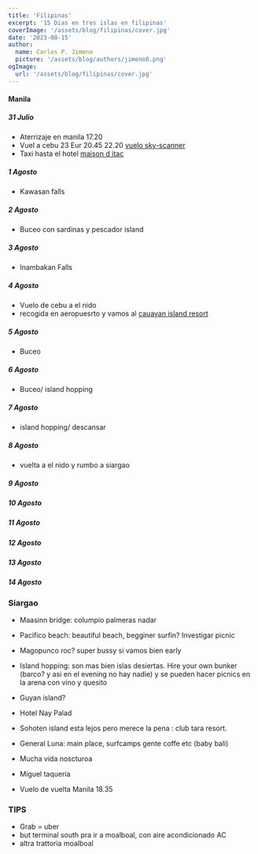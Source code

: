 ```yaml
---
title: 'Filipinas'
excerpt: '15 Dias en tres islas en filipinas'
coverImage: '/assets/blog/filipinas/cover.jpg'
date: '2023-08-15'
author:
  name: Carlos P. Jimeno
  picture: '/assets/blog/authors/jimeno0.png'
ogImage:
  url: '/assets/blog/filipinas/cover.jpg'
---
```

#### Manila

##### 31 Julio
- Aterrizaje en manila 17.20
- Vuel a cebu 23 Eur 20.45 22.20 [vuelo sky-scanner](https://www.skyscanner.es/transporte/vuelos/mnl/ceb/230731/config/14213-2307312045--32454-0-10431-2307312220?adults=1&adultsv2=1&cabinclass=economy&children=0&childrenv2=&departure-times=1050-1439&destinationentityid=38679349&inboundaltsenabled=false&infants=0&outboundaltsenabled=false&preferdirects=false&ref=home&rtn=0)
- Taxi hasta el hotel [maison d itac](https://www.google.es/maps/place/Les+Maisons+D'Itac/@9.9855192,123.4042612,13.22z/data=!4m9!3m8!1s0x33abe71711b0717b:0xf8f317c800e72324!5m2!4m1!1i2!8m2!3d10.0225188!4d123.4065544!16s%2Fg%2F1pv5x00md)


##### 1 Agosto
- Kawasan falls

##### 2 Agosto
- Buceo con sardinas y pescador island

##### 3 Agosto
- Inambakan Falls

##### 4 Agosto
- Vuelo de cebu a el nido
- recogida en aeropuesrto y vamos al [cauayan island resort](https://www.google.es/maps/place/Cauayan+Island+Resort/@11.2613187,119.3501437,16z/data=!4m21!1m11!3m10!1s0x33b7abbc1956454b:0xb4bdeb12577d347c!2sCauayan+Island+Resort!5m2!4m1!1i2!8m2!3d11.2613187!4d119.3530117!10e5!16s%2Fg%2F12mkw9gyt!3m8!1s0x33b7abbc1956454b:0xb4bdeb12577d347c!5m2!4m1!1i2!8m2!3d11.2613187!4d119.3530117!16s%2Fg%2F12mkw9gyt)

##### 5 Agosto
-  Buceo 

##### 6 Agosto
 - Buceo/ island hopping
 
##### 7 Agosto
- island hopping/ descansar

##### 8 Agosto
- vuelta a el nido y rumbo a siargao

##### 9 Agosto
##### 10 Agosto
##### 11 Agosto
##### 12 Agosto
##### 13 Agosto
##### 14 Agosto

### Siargao

- Maasinn bridge: columpio palmeras nadar
- Pacifico beach: beautiful beach, begginer surfin? Investigar picnic
- Magopunco roc? super bussy si vamos bien early
- Island hopping: son mas bien islas desiertas. Hire your own bunker (barco? y asi en el evening no hay nadie) y se pueden hacer picnics en la arena con vino y quesito
-  Guyan island?
- Hotel Nay Palad
- Sohoten island esta lejos pero merece la pena : club tara resort.
- General Luna: main place, surfcamps gente coffe etc (baby bali)
- Mucha vida noscturoa
- Miguel taqueria



- Vuelo de vuelta Manila 18.35


### TIPS
- Grab = uber
- but terminal south pra ir a moalboal, con aire acondicionado AC
- altra trattoria moalboal
